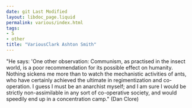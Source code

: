 ```yaml
---
date: git Last Modified
layout: libdoc_page.liquid
permalink: various/index.html
tags:
- S
- other
title: "VariousClark Ashton Smith"
---
```


"He says: 'One other observation: Communism, as practised in the insect world, is a poor recommendation for its possible effect on humanity. Nothing sickens me more than to watch the mechanistic activities of ants, who have certainly achieved the ultimate in regimentization and co-operation. I guess I must be an anarchist myself; and I am sure I would be strictly non-assimilable in any sort of co-operative society, and would speedily end up in a concentration camp." (Dan Clore)